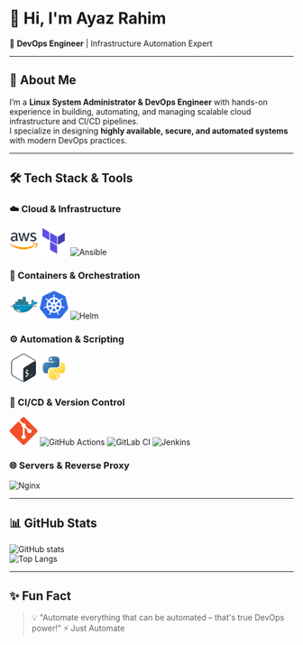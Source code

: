 # 👋 Hi, I'm Ayaz Rahim  

🚀 **DevOps Engineer** | Infrastructure Automation Expert 

---

## 🔧 About Me  
I’m a **Linux System Administrator & DevOps Engineer** with hands-on experience in building, automating, and managing scalable cloud infrastructure and CI/CD pipelines.  
I specialize in designing **highly available, secure, and automated systems** with modern DevOps practices.  

---

## 🛠️ Tech Stack & Tools  

### ☁️ Cloud & Infrastructure  
<p>
  <img src="https://raw.githubusercontent.com/devicons/devicon/master/icons/amazonwebservices/amazonwebservices-original.svg" alt="AWS" width="50" height="50"/>
  <img src="https://raw.githubusercontent.com/devicons/devicon/master/icons/terraform/terraform-original.svg" alt="Terraform" width="50" height="50"/>
  <img src="https://upload.wikimedia.org/wikipedia/commons/2/24/Ansible_logo.svg" alt="Ansible" width="50" height="50"/>
</p>

### 🐳 Containers & Orchestration  
<p>
  <img src="https://raw.githubusercontent.com/devicons/devicon/master/icons/docker/docker-original.svg" alt="Docker" width="50" height="50"/>
  <img src="https://raw.githubusercontent.com/devicons/devicon/master/icons/kubernetes/kubernetes-plain.svg" alt="Kubernetes" width="50" height="50"/>
  <img src="https://helm.sh/img/helm.svg" alt="Helm" width="50" height="50"/>
</p>

### ⚙️ Automation & Scripting  
<p>
  <img src="https://raw.githubusercontent.com/devicons/devicon/master/icons/bash/bash-original.svg" alt="Bash" width="50" height="50"/>
  <img src="https://raw.githubusercontent.com/devicons/devicon/master/icons/python/python-original.svg" alt="Python" width="50" height="50"/>
</p>

### 🔄 CI/CD & Version Control  
<p>
  <img src="https://raw.githubusercontent.com/devicons/devicon/master/icons/git/git-original.svg" alt="Git" width="50" height="50"/>
  <img src="https://avatars.githubusercontent.com/u/44036562?s=200&v=4" alt="GitHub Actions" width="50" height="50"/>
  <img src="https://about.gitlab.com/images/press/logo/png/gitlab-icon-rgb.png" alt="GitLab CI" width="50" height="50"/>
  <img src="https://www.jenkins.io/images/logos/jenkins/jenkins.png" alt="Jenkins" width="50" height="50"/>
</p>

### 🌐 Servers & Reverse Proxy  
<p>
  <img src="https://upload.wikimedia.org/wikipedia/commons/c/c5/Nginx_logo.svg" alt="Nginx" width="70" height="50"/>
</p>

---

## 📊 GitHub Stats  

![GitHub stats](https://github-readme-stats.vercel.app/api?username=ayazrahim&show_icons=true&theme=tokyonight)  
![Top Langs](https://github-readme-stats.vercel.app/api/top-langs/?username=ayazrahim&layout=compact&theme=tokyonight)  

---

## ✨ Fun Fact  
> 💡 "Automate everything that can be automated – that's true DevOps power!" ⚡
> Just Automate

